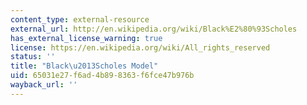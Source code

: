 ```yaml
---
content_type: external-resource
external_url: http://en.wikipedia.org/wiki/Black%E2%80%93Scholes
has_external_license_warning: true
license: https://en.wikipedia.org/wiki/All_rights_reserved
status: ''
title: "Black\u2013Scholes Model"
uid: 65031e27-f6ad-4b89-8363-f6fce47b976b
wayback_url: ''
---
```

